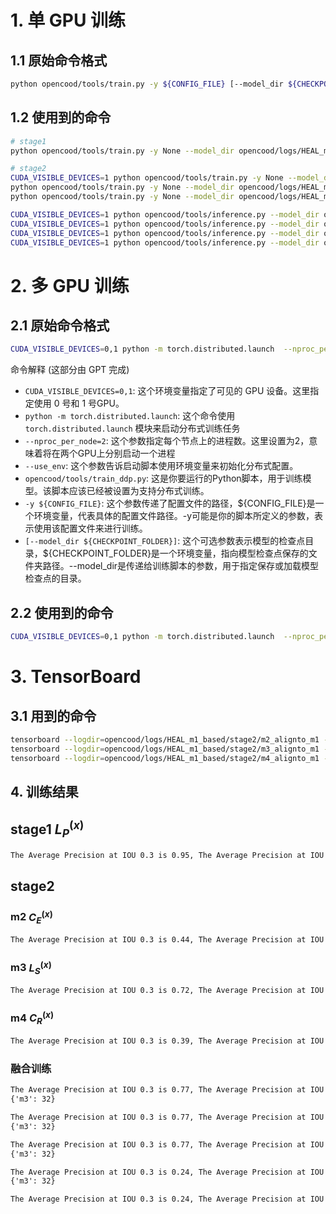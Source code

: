 # 1. 单 GPU 训练
## 1.1 原始命令格式
```bash
python opencood/tools/train.py -y ${CONFIG_FILE} [--model_dir ${CHECKPOINT_FOLDER}]
```

## 1.2 使用到的命令
```bash
# stage1
python opencood/tools/train.py -y None --model_dir opencood/logs/HEAL_m1_based/stage1/m1_base 

# stage2
CUDA_VISIBLE_DEVICES=1 python opencood/tools/train.py -y None --model_dir opencood/logs/HEAL_m1_based/stage2/m2_alignto_m1
python opencood/tools/train.py -y None --model_dir opencood/logs/HEAL_m1_based/stage2/m3_alignto_m1
python opencood/tools/train.py -y None --model_dir opencood/logs/HEAL_m1_based/stage2/m4_alignto_m1

CUDA_VISIBLE_DEVICES=1 python opencood/tools/inference.py --model_dir opencood/logs/HEAL_m1_based/stage1/m1_base  --fusion_method intermediate
CUDA_VISIBLE_DEVICES=1 python opencood/tools/inference.py --model_dir opencood/logs/HEAL_m1_based/stage2/m2_alignto_m1 --fusion_method intermediate
CUDA_VISIBLE_DEVICES=1 python opencood/tools/inference.py --model_dir opencood/logs/HEAL_m1_based/stage2/m3_alignto_m1 --fusion_method intermediate
CUDA_VISIBLE_DEVICES=1 python opencood/tools/inference.py --model_dir opencood/logs/HEAL_m1_based/stage2/m4_alignto_m1 --fusion_method intermediate
```

# 2. 多 GPU 训练
## 2.1 原始命令格式
```bash
CUDA_VISIBLE_DEVICES=0,1 python -m torch.distributed.launch  --nproc_per_node=2 --use_env opencood/tools/train_ddp.py -y ${CONFIG_FILE} [--model_dir ${CHECKPOINT_FOLDER}]
```
命令解释 (这部分由 GPT 完成)
* `CUDA_VISIBLE_DEVICES=0,1`: 这个环境变量指定了可见的 GPU 设备。这里指定使用 0 号和 1 号GPU。
* `python -m torch.distributed.launch`: 这个命令使用 `torch.distributed.launch` 模块来启动分布式训练任务
* `--nproc_per_node=2`: 这个参数指定每个节点上的进程数。这里设置为2，意味着将在两个GPU上分别启动一个进程
* `--use_env`: 这个参数告诉启动脚本使用环境变量来初始化分布式配置。
* `opencood/tools/train_ddp.py`: 这是你要运行的Python脚本，用于训练模型。该脚本应该已经被设置为支持分布式训练。
* `-y ${CONFIG_FILE}`: 这个参数传递了配置文件的路径，${CONFIG_FILE}是一个环境变量，代表具体的配置文件路径。-y可能是你的脚本所定义的参数，表示使用该配置文件来进行训练。
* `[--model_dir ${CHECKPOINT_FOLDER}]`: 这个可选参数表示模型的检查点目录，${CHECKPOINT_FOLDER}是一个环境变量，指向模型检查点保存的文件夹路径。--model_dir是传递给训练脚本的参数，用于指定保存或加载模型检查点的目录。

## 2.2 使用到的命令
```bash
CUDA_VISIBLE_DEVICES=0,1 python -m torch.distributed.launch  --nproc_per_node=2 --use_env opencood/tools/train_ddp.py -y None --model_dir opencood/logs/HEAL_m1_based/stage1/m1_base
```

# 3. TensorBoard

## 3.1 用到的命令
```bash
tensorboard --logdir=opencood/logs/HEAL_m1_based/stage2/m2_alignto_m1 --port=8080 --host=0.0.0.0
tensorboard --logdir=opencood/logs/HEAL_m1_based/stage2/m3_alignto_m1 --port=8080 --host=0.0.0.0
tensorboard --logdir=opencood/logs/HEAL_m1_based/stage2/m4_alignto_m1 --port=8080 --host=0.0.0.0

```
## 4. 训练结果
## stage1  $L^{(x)}_{P}$
```txt
The Average Precision at IOU 0.3 is 0.95, The Average Precision at IOU 0.5 is 0.94, The Average Precision at IOU 0.7 is 0.90
```

## stage2
### m2 $C^{(x)}_{E}$
```txt
The Average Precision at IOU 0.3 is 0.44, The Average Precision at IOU 0.5 is 0.34, The Average Precision at IOU 0.7 is 0.19
```
### m3 $L^{(x)}_{S}$
```txt
The Average Precision at IOU 0.3 is 0.72, The Average Precision at IOU 0.5 is 0.63, The Average Precision at IOU 0.7 is 0.28
```
### m4 $C^{(x)}_{R}$
```txt
The Average Precision at IOU 0.3 is 0.39, The Average Precision at IOU 0.5 is 0.27, The Average Precision at IOU 0.7 is 0.11
```
### 融合训练
```txt
The Average Precision at IOU 0.3 is 0.77, The Average Precision at IOU 0.5 is 0.76, The Average Precision at IOU 0.7 is 0.65 
{'m3': 32}

The Average Precision at IOU 0.3 is 0.77, The Average Precision at IOU 0.5 is 0.76, The Average Precision at IOU 0.7 is 0.65
{'m3': 32}

The Average Precision at IOU 0.3 is 0.77, The Average Precision at IOU 0.5 is 0.76, The Average Precision at IOU 0.7 is 0.65
{'m3': 32}

The Average Precision at IOU 0.3 is 0.24, The Average Precision at IOU 0.5 is 0.24, The Average Precision at IOU 0.7 is 0.20
{'m3': 32}

The Average Precision at IOU 0.3 is 0.24, The Average Precision at IOU 0.5 is 0.24, The Average Precision at IOU 0.7 is 0.20
```